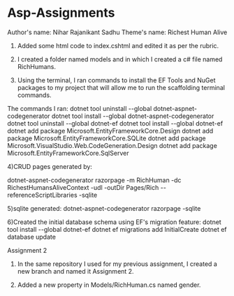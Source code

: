 # Asp-Assignments

Author's name: Nihar Rajanikant Sadhu
Theme's name: Richest Human Alive

1) Added some html code to index.cshtml and edited it as per the rubric.

2) I created a folder named models and in which I created a c# file named RichHumans.

3) Using the terminal, I ran commands to install the EF Tools and NuGet packages to my
project that will allow me to run the scaffolding terminal commands.


The commands I ran:
dotnet tool uninstall --global dotnet-aspnet-codegenerator
dotnet tool install --global dotnet-aspnet-codegenerator
dotnet tool uninstall --global dotnet-ef
dotnet tool install --global dotnet-ef
dotnet add package Microsoft.EntityFrameworkCore.Design
dotnet add package Microsoft.EntityFrameworkCore.SQLite
dotnet add package Microsoft.VisualStudio.Web.CodeGeneration.Design
dotnet add package Microsoft.EntityFrameworkCore.SqlServer

4)CRUD pages generated by:

dotnet-aspnet-codegenerator razorpage -m RichHuman -dc RichestHumansAliveContext -udl -outDir Pages/Rich --referenceScriptLibraries -sqlite

5)sqlite generated:  dotnet-aspnet-codegenerator razorpage -sqlite

6)Created the initial database schema using EF's migration feature:
dotnet tool install --global dotnet-ef
dotnet ef migrations add InitialCreate
dotnet ef database update


Assignment 2

1) In the same repository I used for my previous assignment, I created a new branch and
named it Assignment 2.

2) Added a new property in Models/RichHuman.cs named gender.
